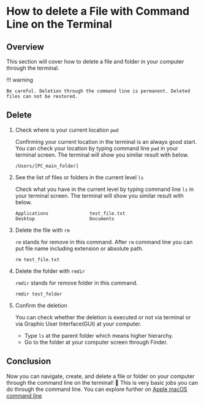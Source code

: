 # How to delete a File with Command Line on the Terminal

## Overview

This section will cover how to delete a file and folder in your computer through the terminal.

!!! warning

    Be careful. Deletion through the command line is permanent. Deleted files can not be restored.

## Delete

1. Check where is your current location `pwd`

    Confirming your current location in the terminal is an always good start. You can check your location by typing command line `pwd` in your terminal screen. The terminal will show you similar result with below.

    ```
    /Users/[PC_main_folder]
    ```

2. See the list of files or folders in the current level `ls`

    Check what you have in the current level by typing command line `ls` in your terminal screen. The terminal will show you similar result with below.

    ```
    Applications		 	   test_file.txt
    Desktop			           Documents
    ```

3. Delete the file with `rm`

    `rm` stands for remove in this command. After `rm` command line you can put file name including extension or absolute path.

    ```
    rm test_file.txt
    ```

4. Delete the folder with `rmdir`

    `rmdir` stands for remove folder in this command.

    ```
    rmdir test_folder
    ```

5. Confirm the deletion

    You can check whether the deletion is executed or not via terminal or via Graphic User Interface(GUI) at your computer.

    - Type `ls` at the parent folder which means higher hierarchy.
    - Go to the folder at your computer screen through Finder.

## Conclusion

Now you can navigate, create, and delete a file or folder on your computer through the command line on the terminal! :partying_face: This is very basic jobs you can do through the command line. You can explore further on [Apple macOS command line](https://ss64.com/mac/)
